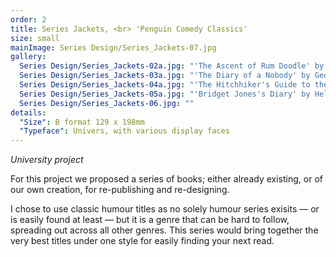 ```yaml
---
order: 2
title: Series Jackets, <br> 'Penguin Comedy Classics'
size: small
mainImage: Series Design/Series_Jackets-07.jpg
gallery:
  Series Design/Series_Jackets-02a.jpg: "'The Ascent of Rum Doodle' by W.E.Bowman"
  Series Design/Series_Jackets-03a.jpg: "'The Diary of a Nobody' by George and Weedon Grossmith"
  Series Design/Series_Jackets-04a.jpg: "'The Hitchhiker's Guide to the Galaxy' by Douglas Adams"
  Series Design/Series_Jackets-05a.jpg: "'Bridget Jones's Diary' by Helen Fielding"
  Series Design/Series_Jackets-06.jpg: ""
details:
  "Size": B format 129 x 198mm
  "Typeface": Univers, with various display faces
---
```


_University project_

For this project we proposed a series of books; either already existing, or of our own creation, for re-publishing and re-designing.

I chose to use classic humour titles as no solely humour series exisits — or is easily found at least — but it is a genre that can be hard to follow, spreading out across all other genres. This series would bring together the very best titles under one style for easily finding your next read.